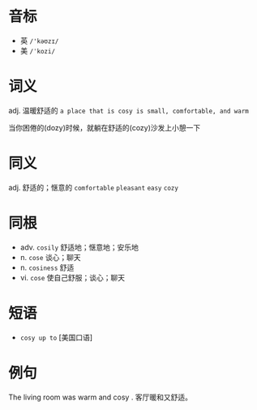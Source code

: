 # 音标

- 英 `/'kəʊzɪ/`
- 美 `/ˈkozi/`

# 词义

adj. 温暖舒适的
`a place that is cosy is small, comfortable, and warm`



当你困倦的(dozy)时候，就躺在舒适的(cozy)沙发上小憩一下

# 同义

adj. 舒适的；惬意的
`comfortable` `pleasant` `easy` `cozy`

# 同根

- adv. `cosily` 舒适地；惬意地；安乐地
- n. `cose` 谈心；聊天
- n. `cosiness` 舒适
- vi. `cose` 使自己舒服；谈心；聊天

# 短语

- `cosy up to` [美国口语]

# 例句

The living room was warm and cosy .
客厅暖和又舒适。


